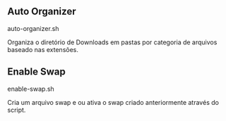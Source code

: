 ## Auto Organizer

auto-organizer.sh

Organiza o diretório de Downloads em pastas por categoria de arquivos baseado nas extensões.

## Enable Swap

enable-swap.sh

Cria um arquivo swap e ou ativa o swap criado anteriormente através do script.